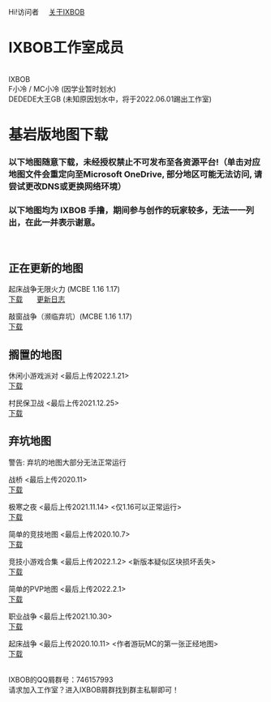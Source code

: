 


Hi!访问者 &nbsp; &nbsp; <a href="http://ixbob.github.io/about/aboutIXBOB.html">关于IXBOB</a>

# IXBOB工作室成员

<br/>IXBOB
<br/>F小冷 / MC小冷 (因学业暂时划水)
<br/>DEDEDE大王GB (未知原因划水中，将于2022.06.01踢出工作室)

# 基岩版地图下载

### 以下地图随意下载，未经授权禁止不可发布至各资源平台!（单击对应地图文件会重定向至Microsoft OneDrive, 部分地区可能无法访问, 请尝试更改DNS或更换网络环境）
### 以下地图均为 IXBOB 手撸，期间参与创作的玩家较多，无法一一列出，在此一并表示谢意。

<br/>

## 正在更新的地图

起床战争无限火力 (MCBE 1.16 1.17)
<br/><a href="http://ixbob.github.io/download/download1.html" target="_blank">下载</a> &nbsp; &nbsp; &nbsp; <a href="http://ixbob.github.io/changelog/map1.html" target="_blank">更新日志</a>
<br/>

敲窗战争（濒临弃坑）(MCBE 1.16 1.17)
<br/><a href="http://ixbob.github.io/download/download2.html" target="_blank">下载</a>
<br/>

## 搁置的地图

休闲小游戏派对 <最后上传2022.1.21>
<br/><a href="http://ixbob.github.io/download/download3.html" target="_blank">下载</a>
<br/>

村民保卫战 <最后上传2021.12.25>
<br/><a href="http://ixbob.github.io/download/download4.html" target="_blank">下载</a>
<br/>

## 弃坑地图
警告:  弃坑的地图大部分无法正常运行

战桥 <最后上传2020.11>
<br/><a href="http://ixbob.github.io/download/download5.html" target="_blank">下载</a>
<br/>

极寒之夜 <最后上传2021.11.14> <仅1.16可以正常运行>
<br/><a href="http://ixbob.github.io/download/download6.html" target="_blank">下载</a>
<br/>

简单的竞技地图 <最后上传2020.10.7>
<br/><a href="http://ixbob.github.io/download/download7.html" target="_blank">下载</a>
<br/>

竞技小游戏合集 <最后上传2022.1.2> <新版本疑似区块损坏丢失>
<br/><a href="http://ixbob.github.io/download/download8.html" target="_blank">下载</a>
<br/>

简单的PVP地图 <最后上传2022.2.1>
<br/><a href="http://ixbob.github.io/download/download9.html" target="_blank">下载</a>
<br/>

职业战争 <最后上传2021.10.30>
<br/><a href="http://ixbob.github.io/download/download10.html" target="_blank">下载</a>
<br/>

起床战争 <最后上传2020.10.11> <作者游玩MC的第一张正经地图>
<br/><a href="http://ixbob.github.io/download/download11.html" target="_blank">下载</a>
<br/>


<br/>IXBOB的QQ屑群号：746157993
<br/>请求加入工作室？进入IXBOB屑群找到群主私聊即可！
